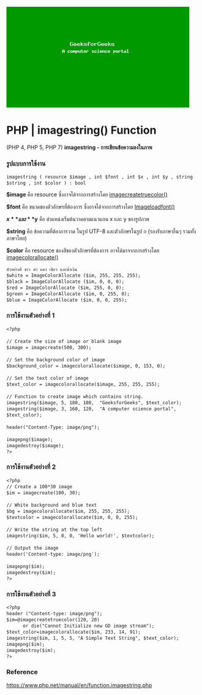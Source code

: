 ![](createimage.png)

# PHP | imagestring() Function
(PHP 4, PHP 5, PHP 7)
**imagestring - การเขียนข้อความลงในภาพ**

### รูปแบบการใช้งาน
```
imagestring ( resource $image , int $font , int $x , int $y , string $string , int $color ) : bool
```

**$image** คือ resource ซี่งอาจได้จากการสร้างโดย [imagecreatetruecolor()](https://www.php.net/manual/en/function.imagecreatetruecolor.php)

**$font** คือ ขนาดของตัวอักษรที่ต้องการ ซึ่งอาจได้จากการสร้างโดย [Imageloadfont()](https://www.php.net/manual/en/function.imageloadfont.php)

**$x** และ **$y** คือ ตำแหน่งเริ่มต้นวาดตามแนวแกน x และ y ของรูปภาพ

**$string** คือ ข้อความที่ต้องการวาด ในรูป UTF-8 และตัวอักษรในรูป &#3585; (รองรับภาษาอื่นๆ รวมทั้งภาษาไทย)

**$color** คือ resource ของสีของตัวอักษรที่ต้องการ อาจได้มาจากการสร้างโดย [imagecolorallocate()](https://www.php.net/manual/en/function.imagecolorallocate.php)
```
ตัวอย่างสี ขาว ดำ แดง เขียว และน้ำเงิน
$white = ImageColorAllocate ($im, 255, 255, 255);
$black = ImageColorAllocate ($im, 0, 0, 0);
$red = ImageColorAllocate ($im, 255, 0, 0);
$green = ImageColorAllocate ($im, 0, 255, 0);
$blue = ImageColorAllocate ($im, 0, 0, 255);
```

### การใช้งานตัวอย่างที่ 1
```
<?php 
   
// Create the size of image or blank image 
$image = imagecreate(500, 300); 
   
// Set the background color of image 
$background_color = imagecolorallocate($image, 0, 153, 0); 
   
// Set the text color of image 
$text_color = imagecolorallocate($image, 255, 255, 255); 
   
// Function to create image which contains string. 
imagestring($image, 5, 180, 100,  "GeeksforGeeks", $text_color); 
imagestring($image, 3, 160, 120,  "A computer science portal", $text_color); 
   
header("Content-Type: image/png"); 
   
imagepng($image); 
imagedestroy($image); 
?> 
```

### การใช้งานตัวอย่างที่ 2
```
<?php
// Create a 100*30 image
$im = imagecreate(100, 30);

// White background and blue text
$bg = imagecolorallocate($im, 255, 255, 255);
$textcolor = imagecolorallocate($im, 0, 0, 255);

// Write the string at the top left
imagestring($im, 5, 0, 0, 'Hello world!', $textcolor);

// Output the image
header('Content-type: image/png');

imagepng($im);
imagedestroy($im);
?>
```

### การใช้งานตัวอย่างที่ 3
```
<?php
header ("Content-type: image/png");
$im=@imagecreatetruecolor(120, 20)
      or die("Cannot Initialize new GD image stream");
$text_color=imagecolorallocate($im, 233, 14, 91);
imagestring($im, 1, 5, 5, "A Simple Text String", $text_color);
imagepng($im);
imagedestroy($im);
?>
```
### Reference
https://www.php.net/manual/en/function.imagestring.php

